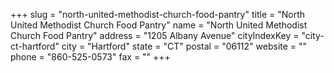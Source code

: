 +++
slug = "north-united-methodist-church-food-pantry"
title = "North United Methodist Church Food Pantry"
name = "North United Methodist Church Food Pantry"
address = "1205 Albany Avenue"
cityIndexKey = "city-ct-hartford"
city = "Hartford"
state = "CT"
postal = "06112"
website = ""
phone = "860-525-0573"
fax = ""
+++
